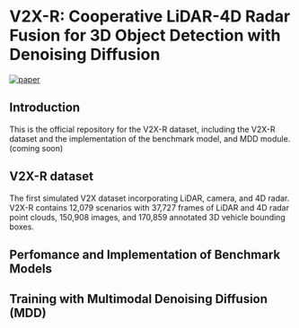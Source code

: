 # V2X-R: Cooperative LiDAR-4D Radar Fusion for 3D Object Detection with Denoising Diffusion 
[![paper](https://img.shields.io/badge/arXiv-Paper-<COLOR>.svg)]([https://arxiv.org/pdf/2109.07644.pdf](https://arxiv.org/abs/2411.08402))
## Introduction
This is the official repository for the V2X-R dataset, including the V2X-R dataset and the implementation of the benchmark model, and MDD module.  (coming soon)

## V2X-R dataset
The first simulated V2X dataset incorporating LiDAR, camera, and 4D radar. V2X-R contains 12,079 scenarios with 37,727 frames of LiDAR and 4D radar point clouds, 150,908 images, and 170,859 annotated 3D vehicle bounding boxes.

## Perfomance and Implementation of Benchmark Models


## Training with Multimodal Denoising Diffusion (MDD) 
